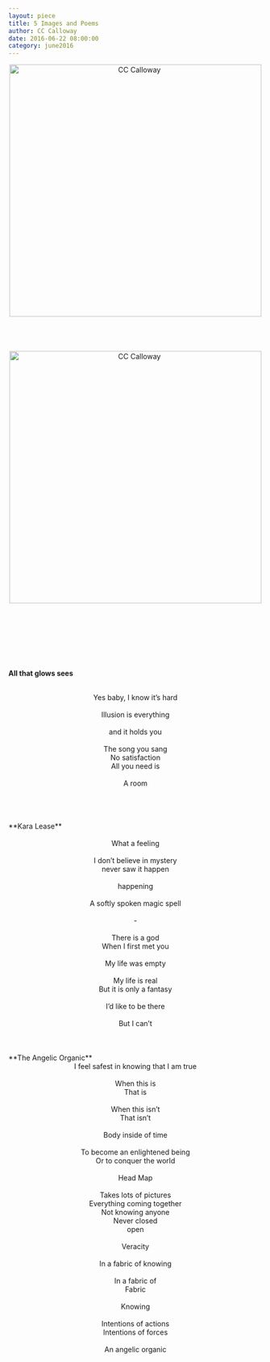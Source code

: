 ```yaml
---
layout: piece
title: 5 Images and Poems
author: CC Calloway
date: 2016-06-22 08:00:00
category: june2016
---
```

<div align="center">
    <div class = "img-with-text" align="center">
        <img align="center" src="/assets/img/june2016/if-thats.jpg" alt="CC Calloway" width="500">
    </div>
</div>
<br><br><br><br>
<div align="center">
    <div class = "img-with-text" align="center">
        <img align="center" src="/assets/img/june2016/dog.jpg" alt="CC Calloway" width="500">
    </div>
</div>

<br><br><br><br><br><br>

**All that glows sees**<br>
<br>
<div align="center">
Yes baby, I know it’s hard<br>
<br>
Illusion is everything<br>
<br>
and it holds you<br>
<br>
The song you sang<br>
No satisfaction<br>
All you need is<br>
<br>
A room
</div><br><br><br><br>
**Kara Lease**<br><br>
<div align="center">
What a feeling<br>
<br>
I don’t believe in mystery<br>
never saw it happen<br>
<br>
happening<br>
<br>
A softly spoken magic spell<br>
<br>
-<br>
<br>
There is a god<br>
When I first met you<br>
<br>
My life was empty<br>
<br>
My life is real<br>
But it is only a fantasy<br>
<br>
I’d like to be there <br>
<br>
But I can’t<br><br><br><br>
</div>
**The Angelic Organic**
<div align="center">
I feel safest in knowing that I am true<br>
<br>
When this is<br>
That is<br>
<br>
When this isn’t<br>
That isn’t <br>
<br>
Body inside of time<br>
<br>
To become an enlightened being<br>
Or to conquer the world<br>
<br>
Head Map<br>
<br>
Takes lots of pictures<br>
Everything coming together<br>
Not knowing anyone<br>
Never closed<br>
open<br>
<br>
Veracity<br>
<br>
In a fabric of knowing<br>
<br>
In a fabric of<br>
Fabric<br>
<br>
Knowing<br>
<br>
Intentions of actions<br>
Intentions of forces<br>
<br>
An angelic organic<br>
</div>
